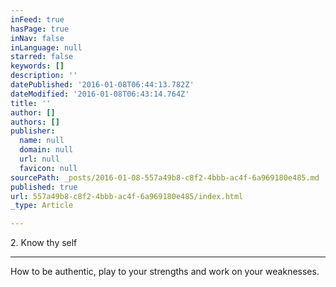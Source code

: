 ```yaml
---
inFeed: true
hasPage: true
inNav: false
inLanguage: null
starred: false
keywords: []
description: ''
datePublished: '2016-01-08T06:44:13.782Z'
dateModified: '2016-01-08T06:43:14.764Z'
title: ''
author: []
authors: []
publisher:
  name: null
  domain: null
  url: null
  favicon: null
sourcePath: _posts/2016-01-08-557a49b8-c8f2-4bbb-ac4f-6a969180e485.md
published: true
url: 557a49b8-c8f2-4bbb-ac4f-6a969180e485/index.html
_type: Article

---
```

2\. Know thy self

****

How to be authentic, play to your strengths and work on your weaknesses.